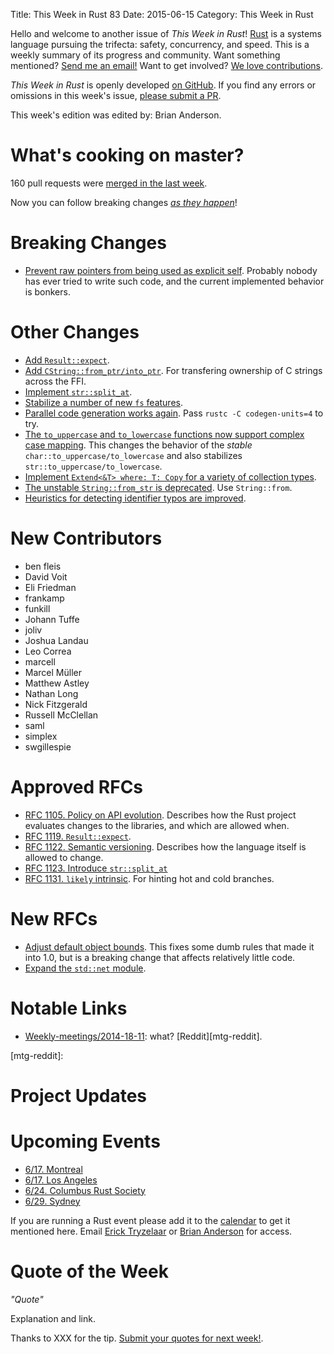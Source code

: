 Title: This Week in Rust 83
Date: 2015-06-15
Category: This Week in Rust

Hello and welcome to another issue of *This Week in Rust*!
[Rust](http://rust-lang.org) is a systems language pursuing the trifecta:
safety, concurrency, and speed. This is a weekly summary of its progress and
community. Want something mentioned? [Send me an
email!](mailto:corey@octayn.net?subject=This%20Week%20in%20Rust%20Suggestion)
Want to get involved? [We love
contributions](https://github.com/rust-lang/rust/wiki/Note-guide-for-new-contributors).

*This Week in Rust* is openly developed [on GitHub](https://github.com/cmr/this-week-in-rust).
If you find any errors or omissions in this week's issue, [please submit a PR](https://github.com/cmr/this-week-in-rust/pulls).

This week's edition was edited by: Brian Anderson.

# What's cooking on master?

160 pull requests were [merged in the last week][merged].

[merged]: https://github.com/issues?q=is%3Apr+org%3Arust-lang+is%3Amerged+merged%3A2015-06-07..2015-06-15

Now you can follow breaking changes *[as they happen][BitRust2]*!

[BitRust2]: http://killercup.github.io/bitrust/

# Breaking Changes

* [Prevent raw pointers from being used as explicit
  self](https://github.com/rust-lang/rust/pull/26225). Probably nobody
  has ever tried to write such code, and the current implemented
  behavior is bonkers.

# Other Changes

* [Add `Result::expect`](https://github.com/rust-lang/rust/pull/25359/files).
* [Add
  `CString::from_ptr/into_ptr`](https://github.com/rust-lang/rust/pull/25777). For
  transfering ownership of C strings across the FFI.
* [Implement `str::split_at`](https://github.com/rust-lang/rust/pull/25839).
* [Stabilize a number of new `fs` features](https://github.com/rust-lang/rust/pull/25844).
* [Parallel code generation works
  again](https://github.com/rust-lang/rust/pull/26018). Pass `rustc -C
  codegen-units=4` to try.
* [The `to_uppercase` and `to_lowercase` functions now support complex
  case mapping](https://github.com/rust-lang/rust/pull/26039). This
  changes the behavior of the *stable*
  `char::to_uppercase/to_lowercase` and also stabilizes
  `str::to_uppercase/to_lowercase`.
* [Implement `Extend<&T> where: T: Copy` for a variety of collection
  types](https://github.com/rust-lang/rust/pull/25989).
* [The unstable `String::from_str` is
  deprecated](https://github.com/rust-lang/rust/pull/26077). Use
  `String::from`.
* [Heuristics for detecting identifier typos are improved](https://github.com/rust-lang/rust/pull/26087).

# New Contributors

* ben fleis
* David Voit
* Eli Friedman
* frankamp
* funkill
* Johann Tuffe
* joliv
* Joshua Landau
* Leo Correa
* marcell
* Marcel Müller
* Matthew Astley
* Nathan Long
* Nick Fitzgerald
* Russell McClellan
* saml
* simplex
* swgillespie

# Approved RFCs

* [RFC 1105. Policy on API
  evolution](https://github.com/rust-lang/rfcs/blob/master/text/1105-api-evolution.md). Describes
  how the Rust project evaluates changes to the libraries, and which are allowed when.
* [RFC 1119. `Result::expect`](https://github.com/rust-lang/rfcs/pull/1119).
* [RFC 1122. Semantic
  versioning](https://github.com/rust-lang/rfcs/blob/master/text/1122-language-semver.md). Describes
  how the language itself is allowed to change.
* [RFC 1123. Introduce `str::split_at`](https://github.com/rust-lang/rfcs/blob/master/text/1123-str-split-at.md)
* [RFC 1131. `likely` intrinsic](https://github.com/rust-lang/rfcs/blob/master/text/1131-likely-intrinsic.md). For hinting hot and cold branches.

# New RFCs

* [Adjust default object
bounds](https://github.com/rust-lang/rfcs/pull/1156). This fixes some
dumb rules that made it into 1.0, but is a breaking change that
affects relatively little code.
* [Expand the `std::net` module](https://github.com/rust-lang/rfcs/pull/1158).

# Notable Links

* [Weekly-meetings/2014-18-11][mtg]: what? [Reddit][mtg-reddit].

[mtg]: https://github.com/rust-lang/meeting-minutes/blob/master/weekly-meetings/2014-18-11.md
[mtg-reddit]:


# Project Updates


# Upcoming Events

* [6/17. Montreal](http://www.meetup.com/Montreal-Rust-Language-Meetup/events/223045701/)
* [6/17. Los Angeles](http://www.meetup.com/Rust-Los-Angeles/events/222656434/)
* [6/24. Columbus Rust Society](http://www.meetup.com/columbus-rs/)
* [6/29. Sydney](http://www.meetup.com/Rust-Sydney/events/222811456/)

If you are running a Rust event please add it to the [calendar] to get
it mentioned here. Email [Erick Tryzelaar][erickt] or [Brian
Anderson][brson] for access.

[calendar]: https://www.google.com/calendar/embed?src=apd9vmbc22egenmtu5l6c5jbfc%40group.calendar.google.com
[erickt]: mailto:erick.tryzelaar@gmail.com
[brson]: mailto:banderson@mozilla.com

# Quote of the Week

*"Quote"*

Explanation and link.

Thanks to XXX for the tip. [Submit your quotes for next week!][submit].

[submit]: http://users.rust-lang.org/t/twir-quote-of-the-week/328

